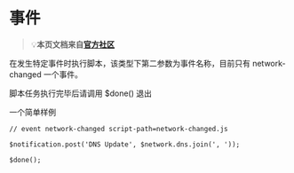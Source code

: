 # 事件

> 💡**本页文档来自**[**官方社区**](https://community.nssurge.com/d/33-scripting)

在发生特定事件时执行脚本，该类型下第二参数为事件名称，目前只有 network-changed 一个事件。

脚本任务执行完毕后请调用 $done\(\) 退出

一个简单样例

```text
// event network-changed script-path=network-changed.js

$notification.post('DNS Update', $network.dns.join(', '));

$done();
```

